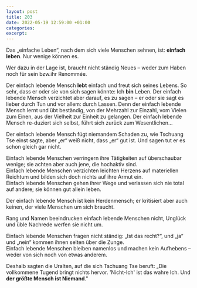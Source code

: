 ```yaml
---
layout: post
title: 203
date: 2022-05-19 12:59:00 +01:00
categories: 
excerpt: 
---
```


Das „einfache Leben“, nach dem sich viele Menschen sehnen, ist: **einfach leben**. Nur wenige können es.

Wer dazu in der Lage ist, braucht nicht ständig Neues – weder zum Haben noch für sein bzw.ihr Renommée.

Der einfach lebende Mensch **lebt** einfach und freut sich seines Lebens. So sehr, dass er oder sie von sich sagen könnte: Ich **bin** Leben. Der einfach lebende Mensch verzichtet aber darauf, es zu sagen – er oder sie sagt es lieber durch Tun und vor allem: durch Lassen. Denn der einfach lebende Mensch lernt und übt beständig, von der Mehrzahl zur Einzahl, vom Vielen zum Einen, aus der Vielheit zur Einheit zu gelangen. Der einfach lebende Mensch re-duziert sich selbst, führt sich zurück zum Wesentlichen…

Der einfach lebende Mensch fügt niemandem Schaden zu, wie Tschuang Tse einst sagte, aber „er“ weiß nicht, dass „er“ gut ist. Und sagen tut er es schon gleich gar nicht.

Einfach lebende Menschen verringern ihre Tätigkeiten auf überschaubar wenige; sie achten aber auch jene, die hochaktiv sind.\
Einfach lebende Menschen verzichten leichten Herzens auf materiellen Reichtum und bilden sich doch nichts auf ihre Armut ein.\
Einfach lebende Menschen gehen ihrer Wege und verlassen sich nie total auf andere; sie können gut allein leben.

Der einfach lebende Mensch ist kein Herdenmensch; er kritisiert aber auch keinen, der viele Menschen um sich braucht.

Rang und Namen beeindrucken einfach lebende Menschen nicht, Unglück und üble Nachrede werfen sie nicht um.

Einfach lebende Menschen fragen nicht ständig: „Ist das recht?“, und „ja“ und „nein“ kommen ihnen selten über die Zunge.\
Einfach lebende Menschen bleiben namenlos und machen kein Aufhebens – weder von sich noch von etwas anderem.

Deshalb sagten die Uralten, auf die sich Tschuang Tse beruft: „Die vollkommene Tugend bringt nichts hervor. 'Nicht-Ich' ist das wahre Ich. Und **der größte Mensch ist Niemand**."
